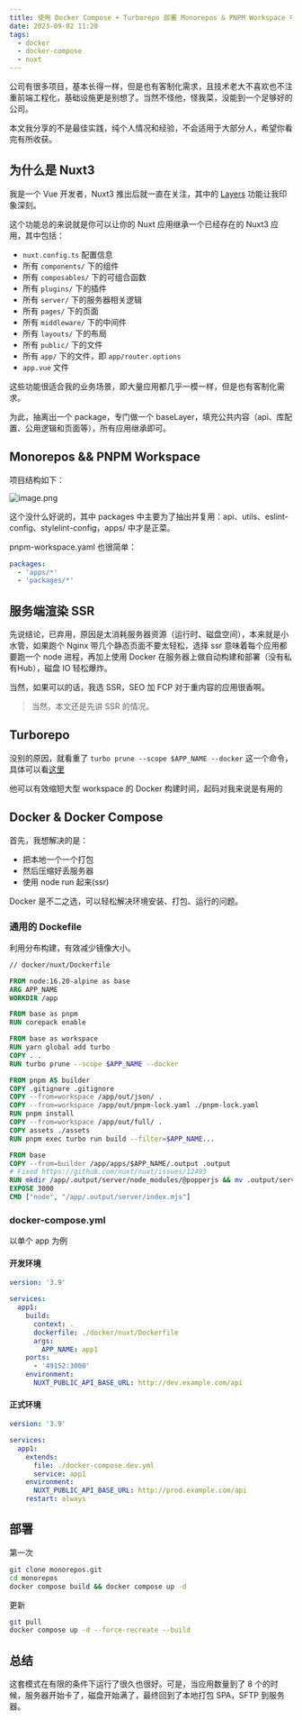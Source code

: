 ```yaml
---
title: 使用 Docker Compose + Turborepo 部署 Monorepos & PNPM Workspace 中的 Nuxt3 应用
date: 2023-09-02 11:20
tags:
  - docker
  - docker-compose
  - nuxt
---
```


公司有很多项目，基本长得一样，但是也有客制化需求，且技术老大不喜欢也不注重前端工程化，基础设施更是别想了。当然不怪他，怪我菜，没能到一个足够好的公司。

本文我分享的不是最佳实践，纯个人情况和经验，不会适用于大部分人，希望你看完有所收获。

## 为什么是 Nuxt3

我是一个 Vue 开发者，Nuxt3 推出后就一直在关注，其中的 [Layers](https://nuxt.com/docs/getting-started/layers) 功能让我印象深刻。

这个功能总的来说就是你可以让你的 Nuxt 应用继承一个已经存在的 Nuxt3 应用，其中包括：

- `nuxt.config.ts` 配置信息
- 所有 `components/` 下的组件
- 所有 `composables/` 下的可组合函数
- 所有 `plugins/` 下的插件
- 所有 `server/` 下的服务器相关逻辑
- 所有 `pages/` 下的页面
- 所有 `middleware/` 下的中间件
- 所有 `layouts/` 下的布局
- 所有 `public/` 下的文件
- 所有 `app/` 下的文件，即 `app/router.options`
- `app.vue` 文件

这些功能很适合我的业务场景，即大量应用都几乎一模一样，但是也有客制化需求。

为此，抽离出一个 package，专门做一个 baseLayer，填充公共内容（api、库配置、公用逻辑和页面等），所有应用继承即可。

## Monorepos && PNPM Workspace

项目结构如下：

![image.png](https://p9-juejin.byteimg.com/tos-cn-i-k3u1fbpfcp/eca2e5a830d5437f872c5a5d52e5cfc0~tplv-k3u1fbpfcp-jj-mark:0:0:0:0:q75.image#?w=431&h=556&s=28154&e=png&b=181818)

这个没什么好说的，其中 packages 中主要为了抽出并复用：api、utils、eslint-config、stylelint-config，apps/ 中才是正菜。

pnpm-workspace.yaml 也很简单：

```yml
packages:
  - 'apps/*'
  - 'packages/*'
```

## 服务端渲染 SSR

先说结论，已弃用，原因是太消耗服务器资源（运行时、磁盘空间），本来就是小水管，如果跑个 Nginx 带几个静态页面不要太轻松，选择 ssr 意味着每个应用都要跑一个 node 进程，再加上使用 Docker 在服务器上做自动构建和部署（没有私有Hub），磁盘 IO 轻松爆炸。

当然，如果可以的话，我选 SSR，SEO 加 FCP 对于重内容的应用很香啊。

> 当然，本文还是先讲 SSR 的情况。

## Turborepo

没别的原因，就看重了 `turbo prune --scope $APP_NAME --docker` 这一个命令，具体可以看[这里](https://turbo.build/blog/turbo-0-4-0#experimental-pruned-workspaces)

他可以有效缩短大型 workspace 的 Docker 构建时间，起码对我来说是有用的

## Docker & Docker Compose

首先，我想解决的是：
- 把本地一个一个打包
- 然后压缩好丢服务器
- 使用 node run 起来(ssr)

Docker 是不二之选，可以轻松解决环境安装、打包、运行的问题。

### 通用的 Dockefile

利用分布构建，有效减少镜像大小。

```dockerfile
// docker/nuxt/Dockerfile

FROM node:16.20-alpine as base
ARG APP_NAME
WORKDIR /app

FROM base as pnpm
RUN corepack enable

FROM base as workspace
RUN yarn global add turbo
COPY . .
RUN turbo prune --scope $APP_NAME --docker

FROM pnpm AS builder
COPY .gitignore .gitignore
COPY --from=workspace /app/out/json/ .
COPY --from=workspace /app/out/pnpm-lock.yaml ./pnpm-lock.yaml
RUN pnpm install
COPY --from=workspace /app/out/full/ .
COPY assets ./assets
RUN pnpm exec turbo run build --filter=$APP_NAME...

FROM base
COPY --from=builder /app/apps/$APP_NAME/.output .output
# Fixed https://github.com/nuxt/nuxt/issues/12493
RUN mkdir /app/.output/server/node_modules/@popperjs && mv .output/server/node_modules/@sxzz/popperjs-es .output/server/node_modules/@popperjs/core
EXPOSE 3000
CMD ["node", "/app/.output/server/index.mjs"]
```

### docker-compose.yml

以单个 app 为例

#### 开发环境

```yml [docker-compose.dev.yml]
version: '3.9'

services:
  app1:
    build:
      context: .
      dockerfile: ./docker/nuxt/Dockerfile
      args:
        APP_NAME: app1
    ports:
      - '49152:3000'
    environment:
      NUXT_PUBLIC_API_BASE_URL: http://dev.example.com/api
```

#### 正式环境

```yml [docker-compose.yml]
version: '3.9'

services:
  app1:
    extends:
      file: ./docker-compose.dev.yml
      service: app1
    environment:
      NUXT_PUBLIC_API_BASE_URL: http://prod.example.com/api
    restart: always
```

## 部署

第一次

```bash
git clone monorepos.git
cd monorepos
docker compose build && docker compose up -d
```

更新

```bash
git pull
docker compose up -d --force-recreate --build
```

## 总结

这套模式在有限的条件下运行了很久也很好。可是，当应用数量到了 8 个的时候，服务器开始卡了，磁盘开始满了，最终回到了本地打包 SPA，SFTP 到服务器。
